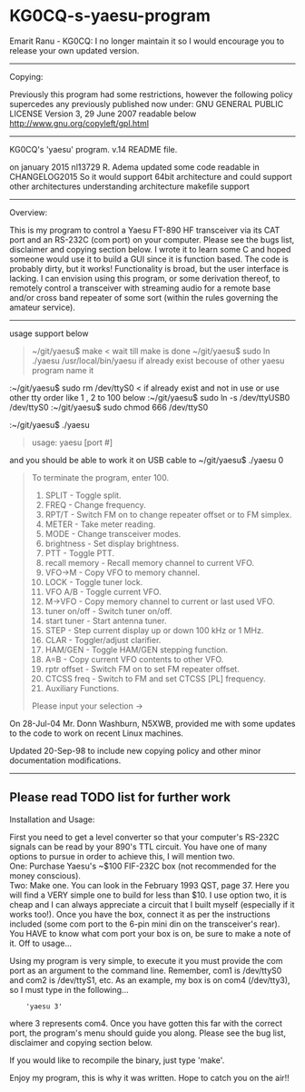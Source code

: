 # KG0CQ-s-yaesu-program
Emarit Ranu - KG0CQ: I no longer maintain it so I  would encourage you to release your own updated version.

-----------------------
Copying:

Previously this program had some restrictions, however the following policy
supercedes any previously published now under:
GNU GENERAL PUBLIC LICENSE
Version 3, 29 June 2007
readable below
http://www.gnu.org/copyleft/gpl.html

-----------------------

KG0CQ's 'yaesu' program.  v.14 README file.

on january 2015
nl13729 R. Adema updated some code readable in CHANGELOG2015
So it would support 64bit architecture
and could support other architectures
understanding architecture makefile support

------------------------
Overview:

This is my program to control a Yaesu FT-890 HF transceiver via its CAT port
and an RS-232C (com port) on your computer.  Please see the bugs list, 
disclaimer and copying section below.  I wrote it to learn some C and hoped
someone would use it to build a GUI since it is function based.  The code is
probably dirty, but it works!  Functionality is broad, but the user interface
is lacking.
I can envision using this program, or some derivation thereof, to remotely
control a transceiver with streaming audio for a remote base and/or cross band
repeater of some sort (within the rules governing the amateur service).

-------------------------

usage support below
> ~/git/yaesu$ make < wait till make is done
> ~/git/yaesu$ sudo ln ./yaesu /usr/local/bin/yaesu
if already exist becouse of other yaesu program name it

:~/git/yaesu$ sudo rm /dev/ttyS0 < if already exist and not in use or use other tty order like 1 , 2 to 100
below
:~/git/yaesu$ sudo ln -s /dev/ttyUSB0 /dev/ttyS0 
:~/git/yaesu$ sudo chmod 666 /dev/ttyS0 

:~/git/yaesu$ ./yaesu 
> usage:  yaesu [port #]

and you should be able to work it on USB cable to
~/git/yaesu$ ./yaesu 0
> To terminate the program, enter 100. 
>   1)  SPLIT         - Toggle split. 
>   2)  FREQ          - Change frequency. 
>   3)  RPT/T         - Switch FM on to change repeater offset or to FM 
> simplex. 
>   4)  METER         - Take meter reading. 
>   5)  MODE          - Change transceiver modes. 
>   6)  brightness    - Set display brightness. 
>   7)  PTT           - Toggle PTT. 
>   8)  recall memory - Recall memory channel to current VFO. 
>   9)  VFO->M        - Copy VFO to memory channel. 
>  10)  LOCK          - Toggle tuner lock. 
>  11)  VFO A/B       - Toggle current VFO. 
>  12)  M->VFO        - Copy memory channel to current or last used VFO. 
>  13)  tuner on/off  - Switch tuner on/off. 
>  14)  start tuner   - Start antenna tuner. 
>  15)  STEP          - Step current display up or down 100 kHz or 1 MHz. 
>  16)  CLAR          - Toggler/adjust clarifier. 
>  17)  HAM/GEN       - Toggle HAM/GEN stepping function. 
>  18)  A=B           - Copy current VFO contents to other VFO. 
>  19)  rptr offset   - Switch FM on to set FM repeater offset. 
>  20)  CTCSS freq    - Switch to FM and set CTCSS [PL] frequency. 
>  21)  Auxiliary Functions. 
> 
> Please input your selection -> 

On 28-Jul-04 Mr. Donn Washburn, N5XWB, provided me with some updates to the
code to work on recent Linux machines.

Updated 20-Sep-98 to include new copying policy and other minor documentation
modifications.

-----------------------
Please read TODO list for further work
-----------------------
Installation and Usage:

First you need to get a level converter so that your computer's RS-232C signals
can be read by your 890's TTL circuit.  You have one of many options to pursue
in order to achieve this, I will mention two.  
	One:  Purchase Yaesu's ~$100 FIF-232C box (not recommended for the
              money conscious).  
	Two:  Make one.  You can look in the February 1993 QST, page 37.
	      Here you will find a VERY simple one to build for less than
	      $10.
I use option two, it is cheap and I can always appreciate a circuit that I
built myself (especially if it works too!).  Once you have the box, connect it
as per the instructions included (some com port to the 6-pin mini din on the
transceiver's rear).  You HAVE to know what com port your box is on, be sure
to make a note of it.  Off to usage...

Using my program is very simple, to execute it you must provide the com port
as an argument to the command line.  Remember, com1 is /dev/ttyS0 and com2 
is /dev/ttyS1, etc.  As an example, my box is on com4 (/dev/tty3), so I must
type in the following...

		'yaesu 3'

where 3 represents com4.  Once you have gotten this far with the correct port,
the program's menu should guide you along.  Please see the bug list, disclaimer
and copying section below.

If you would like to recompile the binary, just type 'make'.

Enjoy my program, this is why it was written.  Hope to catch you on the air!!
